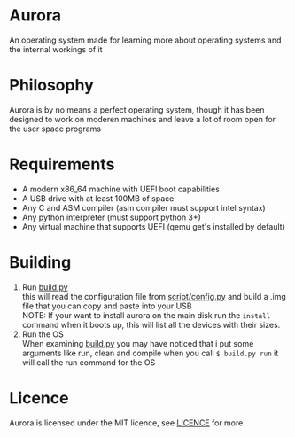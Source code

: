 # Aurora
An operating system made for learning more about operating systems and the internal workings of it

# Philosophy
Aurora is by no means a perfect operating system, though it has been designed to work on moderen machines and leave a lot of room open for the user space programs

# Requirements
- A modern x86_64 machine with UEFI boot capabilities
- A USB drive with at least 100MB of space
- Any C and ASM compiler (asm compiler must support intel syntax)
- Any python interpreter (must support python 3+)
- Any virtual machine that supports UEFI (qemu get's installed by default)

# Building
1. Run [build.py](build.py)  
this will read the configuration file from [script/config.py](script/config.py) and build a .img file that you can copy and paste into your USB  
NOTE: If your want to install aurora on the main disk run the `install` command when it boots up, this will list all the devices with their sizes.
2. Run the OS  
When examining [build.py](build.py) you may have noticed that i put some arguments like run, clean and compile when you call `$ build.py run` it will call the run command for the OS

# Licence
Aurora is licensed under the MIT licence, see [LICENCE](LICENCE) for more